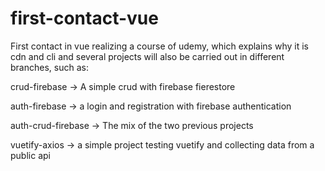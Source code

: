 # first-contact-vue

First contact in vue realizing a course of udemy, which explains why it is cdn and cli and  several projects will also be carried out in different branches, such as:

crud-firebase -> A simple crud with firebase fierestore

auth-firebase -> a login and registration with firebase authentication

auth-crud-firebase -> The mix of the two previous projects

vuetify-axios -> a simple project testing vuetify and collecting data from a public api
